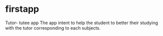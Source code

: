 # firstapp
Tutor- tutee app
The app intent to help the student to better their studying with the tutor corresponding to each subjects. 
